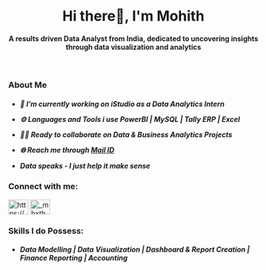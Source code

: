 <h1 align="center">Hi there👋, I'm Mohith</h1>
<h4 align="center">A results driven Data Analyst from India, dedicated to uncovering insights through data visualization and analytics </h4> <br>



<h3 align="left">About Me</h3>
<h5 align="left"> 
    
- 📍 I’m currently working on **iStudio as a Data Analytics Intern** 
    
- ⚙️ Languages and Tools i use **PowerBI | MySQL | Tally ERP | Excel** <br>

- 🧑‍💻 Ready to collaborate on Data & Business Analytics Projects <br>

- 🌐 Reach me through [**Mail ID**](mohithkumar20045@gmail.com)<br> 

- **Data speaks - I just help it make sense** </h5>

<h3 align="left">Connect with me:</h3>
<p align="left">
<a href="https://www.linkedin.com/in/mohith-kumar-282b93341/" target="blank"><img align="center" src="https://raw.githubusercontent.com/rahuldkjain/github-profile-readme-generator/master/src/images/icons/Social/linked-in-alt.svg" alt="https://www.linkedin.com/in/mohith-kumar-282b93341/" height="30" width="40" /></a>
<a href="https://instagram.com/_mhxth" target="blank"><img align="center" src="https://raw.githubusercontent.com/rahuldkjain/github-profile-readme-generator/master/src/images/icons/Social/instagram.svg" alt="_mhxth" height="30" width="40" /></a>
</p>

<h3 align="left">Skills I do Possess:</h3>
<h5 align="left"> 
    
- **Data Modelling | Data Visualization | Dashboard & Report Creation | Finance Reporting | Accounting**
</h5>
